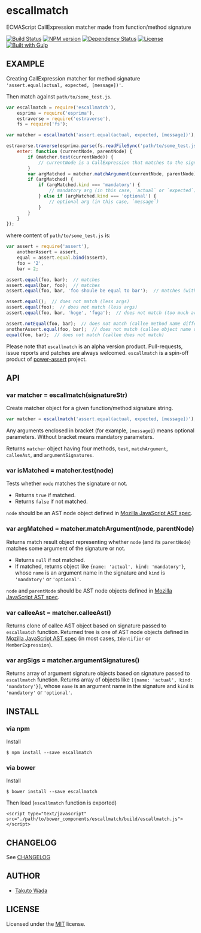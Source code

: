 escallmatch
================================

ECMAScript CallExpression matcher made from function/method signature

[![Build Status](https://travis-ci.org/twada/escallmatch.svg?branch=master)](https://travis-ci.org/twada/escallmatch)
[![NPM version](https://badge.fury.io/js/escallmatch.svg)](http://badge.fury.io/js/escallmatch)
[![Dependency Status](https://gemnasium.com/twada/escallmatch.svg)](https://gemnasium.com/twada/escallmatch)
[![License](http://img.shields.io/badge/license-MIT-brightgreen.svg)](http://twada.mit-license.org/)
[![Built with Gulp](http://img.shields.io/badge/built_with-gulp-brightgreen.svg)](http://gulpjs.com/)



EXAMPLE
---------------------------------------

Creating CallExpression matcher for method signature `'assert.equal(actual, expected, [message])'`.

Then match against `path/to/some_test.js`.

```javascript
var escallmatch = require('escallmatch'),
    esprima = require('esprima'),
    estraverse = require('estraverse'),
    fs = require('fs');

var matcher = escallmatch('assert.equal(actual, expected, [message])');

estraverse.traverse(esprima.parse(fs.readFileSync('path/to/some_test.js')), {
    enter: function (currentNode, parentNode) {
        if (matcher.test(currentNode)) {
            // currentNode is a CallExpression that matches to the signature
        }
        var argMatched = matcher.matchArgument(currentNode, parentNode);
        if (argMatched) {
            if (argMatched.kind === 'mandatory') {
                // mandatory arg (in this case, `actual` or `expected`)
            } else if (argMatched.kind === 'optional') {
                // optional arg (in this case, `message`)
            }
        }
    }
});
```

where content of `path/to/some_test.js` is:

```javascript
var assert = require('assert'),
    anotherAssert = assert,
    equal = assert.equal.bind(assert),
    foo = '2',
    bar = 2;

assert.equal(foo, bar);  // matches
assert.equal(bar, foo);  // matches
assert.equal(foo, bar, 'foo shoule be equal to bar');  // matches (with optional arg)

assert.equal();  // does not match (less args)
assert.equal(foo);  // does not match (less args)
assert.equal(foo, bar, 'hoge', 'fuga');  // does not match (too much args)

assert.notEqual(foo, bar);  // does not match (callee method name differs)
anotherAssert.equal(foo, bar);  // does not match (callee object name differs)
equal(foo, bar);  // does not match (callee does not match)
```

Please note that `escallmatch` is an alpha version product. Pull-requests, issue reports and patches are always welcomed. `escallmatch` is a spin-off product of [power-assert](http://github.com/twada/power-assert) project.



API
---------------------------------------

### var matcher = escallmatch(signatureStr)

Create matcher object for a given function/method signature string.

```javascript
var matcher = escallmatch('assert.equal(actual, expected, [message])');
```

Any arguments enclosed in bracket (for example, `[message]`) means optional parameters. Without bracket means mandatory parameters.

Returns `matcher` object having four methods, `test`, `matchArgument`, `calleeAst`, and `argumentSignatures`.


### var isMatched = matcher.test(node)

Tests whether `node` matches the signature or not.

 - Returns `true` if matched.
 - Returns `false` if not matched.

`node` should be an AST node object defined in [Mozilla JavaScript AST spec](https://developer.mozilla.org/en-US/docs/SpiderMonkey/Parser_API).


### var argMatched = matcher.matchArgument(node, parentNode)

Returns match result object representing whether `node` (and its `parentNode`) matches some argument of the signature or not.

 - Returns `null` if not matched.
 - If matched, returns object like `{name: 'actual', kind: 'mandatory'}`, whose `name` is an argument name in the signature and `kind` is `'mandatory'` or `'optional'`.

`node` and `parentNode` should be AST node objects defined in [Mozilla JavaScript AST spec](https://developer.mozilla.org/en-US/docs/SpiderMonkey/Parser_API).


### var calleeAst = matcher.calleeAst()

Returns clone of callee AST object based on signature passed to `escallmatch` function. Returned tree is one of AST node objects defined in [Mozilla JavaScript AST spec](https://developer.mozilla.org/en-US/docs/SpiderMonkey/Parser_API) (in most cases, `Identifier` or `MemberExpression`).


### var argSigs = matcher.argumentSignatures()

Returns array of argument signature objects based on signature passed to `escallmatch` function. Returns array of objects like `[{name: 'actual', kind: 'mandatory'}]`, whose `name` is an argument name in the signature and `kind` is `'mandatory'` or `'optional'`.



INSTALL
---------------------------------------

### via npm

Install

    $ npm install --save escallmatch


### via bower

Install

    $ bower install --save escallmatch

Then load (`escallmatch` function is exported)

    <script type="text/javascript" src="./path/to/bower_components/escallmatch/build/escallmatch.js"></script>



CHANGELOG
---------------------------------------
See [CHANGELOG](https://github.com/twada/escallmatch/blob/master/CHANGELOG.md)


AUTHOR
---------------------------------------
* [Takuto Wada](http://github.com/twada)



LICENSE
---------------------------------------
Licensed under the [MIT](http://twada.mit-license.org/) license.
